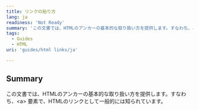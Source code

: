 ```yaml
---
title: リンクの貼り方
lang: ja
readiness: 'Not Ready'
summary: 'この文書では、HTMLのアンカーの基本的な取り扱い方を提供します。すなわち、&lt;a&gt; 要素で、HTMLのリンクとして一般的には知られています。'
tags:
  - Guides
  - HTML
uri: 'guides/html links/ja'

---
```

## Summary

この文書では、HTMLのアンカーの基本的な取り扱い方を提供します。すなわち、&lt;a&gt; 要素で、HTMLのリンクとして一般的には知られています。

